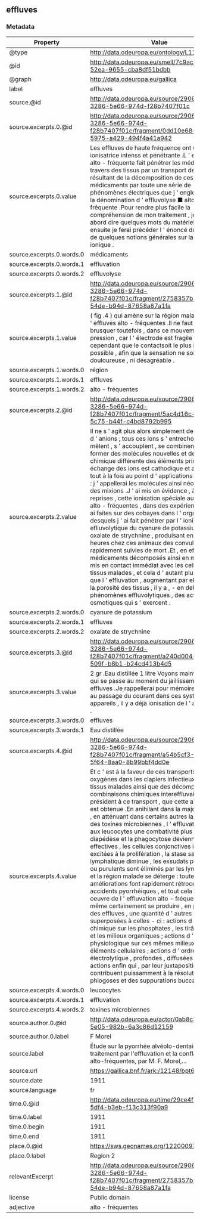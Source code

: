 ## effluves

### Metadata

| Property | Value |
| -------- | ----- |
| @type | http://data.odeuropa.eu/ontology/L11_Smell |
| @id | http://data.odeuropa.eu/smell/7c9ac38d-e936-52ea-9655-cba8df51bdbb |
| @graph | http://data.odeuropa.eu/gallica |
| label | effluves |
| source.@id | http://data.odeuropa.eu/source/29062ee9-3286-5e66-974d-f28b7407f01c |
| source.excerpts.0.@id | http://data.odeuropa.eu/source/29062ee9-3286-5e66-974d-f28b7407f01c/fragment/0dd10e68-9b02-5975-a429-494f4a41a942 |
| source.excerpts.0.value | Les effluves de haute fréquence ont une action ionisatrice intenss et pénétrante .L ' effluvation alto - fréquente fait pénétrer les médicaments au travers des tissus par un transport des ions résultant de la décomposition de ces médicaments par toute une série de phénomènes électriques que j ' engloberai sous la dénomination d ' effluvolyse ■ alto - fréquente .Pour rendre plus facile la compréhension de mon traitement , je vais d ' abord dire quelques mots du matériel employé et ensuite je ferai précéder l ' énoncé du traitement de quelques notions générales sur la théorie ionique . |
| source.excerpts.0.words.0 | médicaments |
| source.excerpts.0.words.1 | effluvation |
| source.excerpts.0.words.2 | effluvolyse |
| source.excerpts.1.@id | http://data.odeuropa.eu/source/29062ee9-3286-5e66-974d-f28b7407f01c/fragment/2758357b-6595-54de-b94d-87658a87a1fa |
| source.excerpts.1.value | ( fig .4 ) qui amène sur la région malade la pluie d ' effluves alto - fréquentes .Il ne faut pas brusquer toutefois , dans ce mouvement de pression , car l ' électrode est fragile , mais il faut cependant que le contactsoit le plus intime possible , afin que la sensation ne soit ni douloureuse , ni désagréable . |
| source.excerpts.1.words.0 | région |
| source.excerpts.1.words.1 | effluves |
| source.excerpts.1.words.2 | alto - fréquentes |
| source.excerpts.2.@id | http://data.odeuropa.eu/source/29062ee9-3286-5e66-974d-f28b7407f01c/fragment/5ac4d16c-5205-5c75-b44f-c4bd8792b995 |
| source.excerpts.2.value | Il ne s ' agit plus alors simplement de cathions ou d ' anions ; tous ces ions s ' entrechoquent , se mêlent , s ' accouplent , se combinent pour former des molécules nouvelles et de formule chimique différente des éléments primitifs ; l ' échange des ions est cathodique et anodique tout à la fois au point d ' applications des effluves : j ' appellerai les molécules ainsi néoformées des mixions .J ' ai mis en évidence , à maintes reprises , cette ionisation spéciale aux effluves alto - fréquentes , dans des expériences que j ' ai faites sur des cobayes dans l ' organisme desquels j ' ai fait pénétrer par l ' ionisation efliuvolytique du cyanure de potassium ou de l ' oxalate de strychnine , produisant en quelques heures chez ces animaux des convulsions rapidement suivies de mort .Et , en effet , les médicaments décomposés ainsi en mixions sont mis en contact immédiat avec les cellules des tissus malades , et cela d ' autant plus facilement que l ' effluvation , augmentant par elle - même la porosité des tissus , il y a , - en dehors des phénomènes effluvolytiques , des actions osmotiques qui s ' exercent . |
| source.excerpts.2.words.0 | cyanure de potassium |
| source.excerpts.2.words.1 | effluves |
| source.excerpts.2.words.2 | oxalate de strychnine |
| source.excerpts.3.@id | http://data.odeuropa.eu/source/29062ee9-3286-5e66-974d-f28b7407f01c/fragment/a240d004-46e1-509f-b8b1-b24cd413b4d5 |
| source.excerpts.3.value | 2 gr .Eau distillée 1 litre Voyons maintenant ce qui se passe au moment du jaillissement des effluves .Je rappellerai pour mémoire ( 1 ) qu ' au passage du courant dans ces systèmes d ' appareils , il y a déjà ionisation de l ' air ambiant : . |
| source.excerpts.3.words.0 | effluves |
| source.excerpts.3.words.1 | Eau distillée |
| source.excerpts.4.@id | http://data.odeuropa.eu/source/29062ee9-3286-5e66-974d-f28b7407f01c/fragment/a54b5cf3-9bea-5f64-8aa0-8b99bbf4dd0e |
| source.excerpts.4.value | Et c ' est à la faveur de ces transports d ' ions oxygènes dans les clapiers infectieux , sur les tissus malades ainsi que des décompositions et combinaisons chimiques intereffluvaires qui président à ce transport , que cette antisepsie est obtenue .En anihilant dans la majorité des cas , en atténuant dans certains autres la virulence des toxines microbiennes , l ' effluvation donne aux leucocytes une combativité plus intense : la diapédèse et la phagocytose deviennent plus effectives , les cellules conjonctives inertes sont excitées à la prolifération , la stase sanguine et lymphatique diminue , les exsudats pyorrhéiques ou purulents sont éliminés par les lymphatiques et la région malade se déterge : toutes ces améliorations font rapidement rétrocéder les accidents pyorrhéiques , et tout cela est l ' oeuvre de l ' effluvation alto - fréquente .Il doit même certainement se produire , en présence des effluves , une quantité d ' autres artions superposées à celles - ci : actions d ' ordre chimique sur les phosphates , les tirâtes , les sels et les milieux organiques ; actions d ' ordre physiologique sur ces mêmes milieux ou sur les éléments cellulaires ; actions d ' ordre électrolytique , profondes , diffusées à distance ; actions enfin qui , par leur juxtaposition , contribuent puissamment à la résolution des phlogoses et des suppurations buccales . |
| source.excerpts.4.words.0 | leucocytes |
| source.excerpts.4.words.1 | effluvation |
| source.excerpts.4.words.2 | toxines microbiennes |
| source.author.0.@id | http://data.odeuropa.eu/actor/0ab8c362-fcb8-5e05-982b-6a3c86d12159 |
| source.author.0.label | F  Morel |
| source.label | Étude sur la pyorrhée alvéolo-dentaire, son traitement par l'effluvation et la conflagration alto-fréquentes, par M. F. Morel,... |
| source.url | https://gallica.bnf.fr/ark:/12148/bpt6k5740386b |
| source.date | 1911 |
| source.language | fr |
| time.0.@id | http://data.odeuropa.eu/time/29ce4f30-b5c5-5df4-b3eb-f13c313f90a9 |
| time.0.label | 1911 |
| time.0.begin | 1911 |
| time.0.end | 1911 |
| place.0.@id | https://sws.geonames.org/12200097/ |
| place.0.label | Region 2 |
| relevantExcerpt | http://data.odeuropa.eu/source/29062ee9-3286-5e66-974d-f28b7407f01c/fragment/2758357b-6595-54de-b94d-87658a87a1fa |
| license | Public domain |
| adjective | alto - fréquentes |
